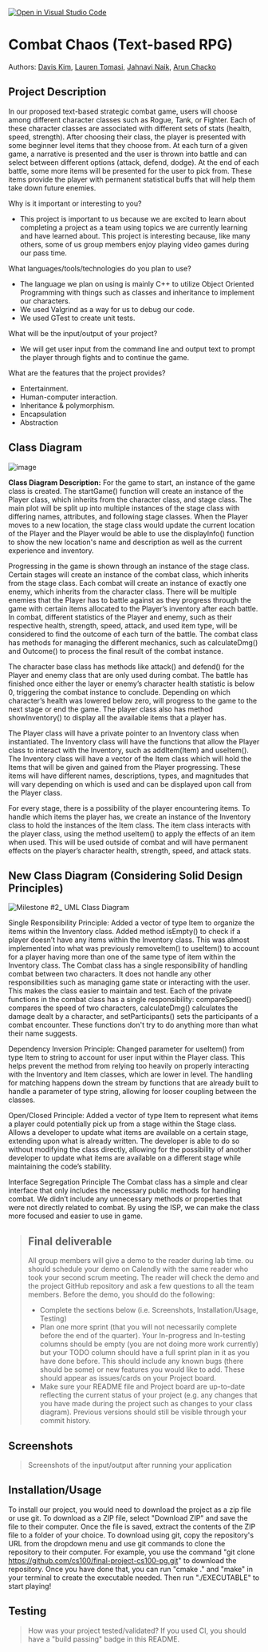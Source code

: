 [![Open in Visual Studio Code](https://classroom.github.com/assets/open-in-vscode-c66648af7eb3fe8bc4f294546bfd86ef473780cde1dea487d3c4ff354943c9ae.svg)](https://classroom.github.com/online_ide?assignment_repo_id=9820682&assignment_repo_type=AssignmentRepo)

# Combat Chaos (Text-based RPG)
  
Authors: [Davis Kim](https://github.com/daviskimCS), [Lauren Tomasi](https://github.com/ltoma001), [Jahnavi Naik](https://github.com/jahnavi-naik), [Arun Chacko](https://github.com/arunchacko1)

## Project Description
In our proposed text-based strategic combat game, users will choose among different character classes such as Rogue, Tank, or Fighter. Each of these character classes are associated with different sets of stats (health, speed, strength). After choosing their class, the player is presented with some beginner level items that they choose from. At each turn of a given game, a narrative is presented and the user is thrown into battle and can select between different options (attack, defend, dodge). At the end of each battle, some more items will be presented for the user to pick from. These items provide the player with permanent statistical buffs that will help them take down future enemies.

Why is it important or interesting to you?
- This project is important to us because we are excited to learn about completing a project as a team using topics we are currently learning and have learned about. This project is interesting because, like many others, some of us group members enjoy playing video games during our pass time.

What languages/tools/technologies do you plan to use?
- The language we plan on using is mainly C++ to utilize Object Oriented Programming with things such as classes and inheritance to implement our characters.
- We used Valgrind as a way for us to debug our code.
- We used GTest to create unit tests.

What will be the input/output of your project?
- We will get user input from the command line and output text to prompt the player through fights and to continue the game.


What are the features that the project provides?
- Entertainment.
- Human-computer interaction.
- Inheritance & polymorphism.
- Encapsulation
- Abstraction

## Class Diagram 
![image](https://user-images.githubusercontent.com/93836665/222857677-5018d3fb-7f38-4673-9b84-96e33967bfbe.png)

**Class Diagram Description:**
For the game to start, an instance of the game class is created. The startGame() function will create an instance of the Player class, which inherits from the character class, and stage class. The main plot will be split up into multiple instances of the stage class with differing names, attributes, and following stage classes. When the Player moves to a new location, the stage class would update the current location of the Player and the Player would be able to use the displayInfo() function to show the new location's name and description as well as the current experience and inventory.

Progressing in the game is shown through an instance of the stage class. Certain stages will create an instance of the combat class, which inherits from the stage class. Each combat will create an instance of exactly one enemy, which inherits from the character class. There will be multiple enemies that the Player has to battle against as they progress through the game with certain items allocated to the Player’s inventory after each battle. In combat, different statistics of the Player and enemy, such as their respective health, strength, speed, attack, and used item type, will be considered to find the outcome of each turn of the battle. The combat class has methods for managing the different mechanics, such as calculateDmg() and Outcome() to process the final result of the combat instance. 

The character base class has methods like attack() and defend() for the Player and enemy class that are only used during combat. The battle has finished once either the layer or enemy’s character health statistic is below 0, triggering the combat instance to conclude. Depending on which character’s health was lowered below zero, will progress to the game to the next stage or end the game. The player class also has method showInventory() to display all the available items that a player has. 

The Player class will have a private pointer to an Inventory class when instantiated. The Inventory class will have the functions that allow the Player class to interact with the Inventory, such as addItem(Item) and useItem(). The Inventory class will have a vector of the Item class which will hold the Items that will be given and gained from the Player progressing. These items will have different names, descriptions, types, and magnitudes that will vary depending on which is used and can be displayed upon call from the Player class.

For every stage, there is a possibility of the player encountering items. To handle which items the player has, we create an instance of the Inventory class to hold the instances of the Item class. The item class interacts with the player class, using the method useItem() to apply the effects of an item when used. This will be used outside of combat and will have permanent effects on the player’s character health, strength, speed, and attack stats. 
 
 ## New Class Diagram (Considering Solid Design Principles)
 ![Milestone #2_ UML Class Diagram](https://user-images.githubusercontent.com/93836665/222854063-f1855771-0e6c-4a36-af1a-a51c24241f56.png)
 
Single Responsibility Principle: Added a vector of type Item to organize the items within the Inventory class. Added method isEmpty() to check if a player doesn’t have any items within the Inventory class. This was almost implemented into what was previously removeItem() to useItem() to account for a player having more than one of the same type of item within the Inventory class.
The Combat class has a single responsibility of handling combat between two characters. It does not handle any other responsibilities such as managing game state or interacting with the user. This makes the class easier to maintain and test. Each of the private functions in the combat class has a single responsibility: compareSpeed() compares the speed of two characters, calculateDmg() calculates the damage dealt by a character, and setParticipants() sets the participants of a combat encounter. These functions don't try to do anything more than what their name suggests.



Dependency Inversion Principle: Changed parameter for useItem() from type Item to string to account for user input within the Player class. This helps prevent the method from relying too heavily on properly interacting with the Inventory and Item classes, which are lower in level. The handling for matching happens down the stream by functions that are already built to handle a parameter of type string, allowing for looser coupling between the classes.

Open/Closed Principle: Added a vector of type Item to represent what items a player could potentially pick up from a stage within the Stage class. Allows a developer to update what items are available on a certain stage, extending upon what is already written. The developer is able to do so without modifying the class directly, allowing for the possibility of another developer to update what items are available on a different stage while maintaining the code’s stability.

Interface Segregation Principle 
The Combat class has a simple and clear interface that only includes the necessary public methods for handling combat. We didn’t include any unnecessary methods or properties that were not directly related to combat. By using the ISP, we can make the class more focused and easier to use in game. 

 
 > ## Final deliverable
 > All group members will give a demo to the reader during lab time. ou should schedule your demo on Calendly with the same reader who took your second scrum meeting. The reader will check the demo and the project GitHub repository and ask a few questions to all the team members. 
 > Before the demo, you should do the following:
 > * Complete the sections below (i.e. Screenshots, Installation/Usage, Testing)
 > * Plan one more sprint (that you will not necessarily complete before the end of the quarter). Your In-progress and In-testing columns should be empty (you are not doing more work currently) but your TODO column should have a full sprint plan in it as you have done before. This should include any known bugs (there should be some) or new features you would like to add. These should appear as issues/cards on your Project board.
 > * Make sure your README file and Project board are up-to-date reflecting the current status of your project (e.g. any changes that you have made during the project such as changes to your class diagram). Previous versions should still be visible through your commit history. 
 
 ## Screenshots
 > Screenshots of the input/output after running your application
 ## Installation/Usage
To install our project, you would need to download the project as a zip file or use git. To download as a ZIP file, select "Download ZIP" and save the file to their computer. Once the file is saved, extract the contents of the ZIP file to a folder of your choice. To download using git, copy the repository's URL from the dropdown menu and use git commands to clone the repository to their computer. For example, you use the command "git clone https://github.com/cs100/final-project-cs100-pg.git" to download the repository. Once you have done that, you can run "cmake ." and "make" in your terminal to create the executable needed. Then run "./EXECUTABLE" to start playing!
 ## Testing
 > How was your project tested/validated? If you used CI, you should have a "build passing" badge in this README.
 
